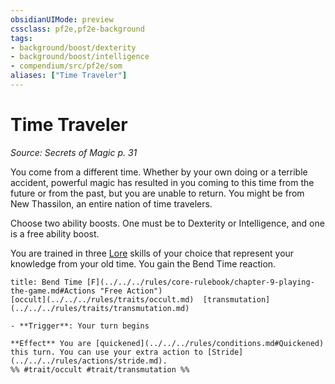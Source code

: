 ```yaml
---
obsidianUIMode: preview
cssclass: pf2e,pf2e-background
tags:
- background/boost/dexterity
- background/boost/intelligence
- compendium/src/pf2e/som
aliases: ["Time Traveler"]
---
```

# Time Traveler
*Source: Secrets of Magic p. 31*  

You come from a different time. Whether by your own doing or a terrible accident, powerful magic has resulted in you coming to this time from the future or from the past, but you are unable to return. You might be from New Thassilon, an entire nation of time travelers.

Choose two ability boosts. One must be to Dexterity or Intelligence, and one is a free ability boost.

You are trained in three [Lore](../../skills.md#Lore) skills of your choice that represent your knowledge from your old time. You gain the Bend Time reaction.

```ad-embed-ability
title: Bend Time [F](../../../rules/core-rulebook/chapter-9-playing-the-game.md#Actions "Free Action")
[occult](../../../rules/traits/occult.md)  [transmutation](../../../rules/traits/transmutation.md)  

- **Trigger**: Your turn begins

**Effect** You are [quickened](../../../rules/conditions.md#Quickened) this turn. You can use your extra action to [Stride](../../../rules/actions/stride.md).  
%% #trait/occult #trait/transmutation %%
```
